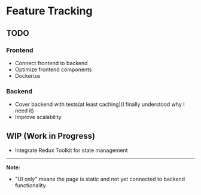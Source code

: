 # Feature Tracking

## TODO

### Frontend

- Connect frontend to backend
- Optimize frontend components
- Dockerize

### Backend

- Cover backend with tests(at least caching)(I finally understood why I need it)
- Improve scalability

## WIP (Work in Progress)

- Integrate Redux Toolkit for state management

---

**Note:**

- "UI only" means the page is static and not yet connected to backend functionality.
